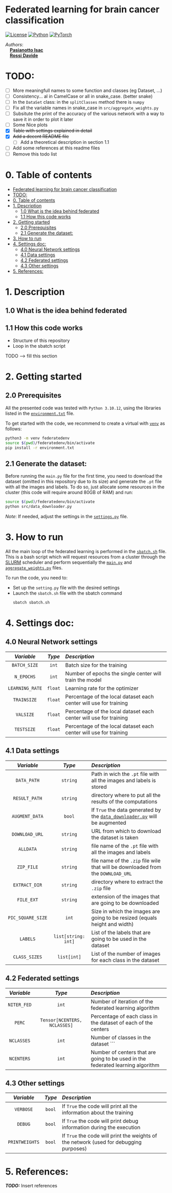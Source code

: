 # Federated learning for brain cancer classification

<p style="text-align: center;">

[![License](https://img.shields.io/badge/License-MIT%20license-mitlicense?style=for-the-badge&logo=MIT&color=%23FF9E0F)](https://github.com/IsacPasianotto/federatedlearning/blob/main/LICENSE)
[![Python](https://img.shields.io/badge/Python-Python?style=for-the-badge&logo=Python&logoColor=%23FECC00&color=%233776AB)](https://www.python.org/)
[![PyTorch](https://img.shields.io/badge/PyTorch-PyTorch?style=for-the-badge&logo=PyTorch&logoColor=white&color=%23EE4C2C)](https://pytorch.org/)

</p>

_Authors_:\
&emsp;[**Pasianotto Isac**](https://github.com/IsacPasianotto/)\
&emsp;[**Rossi Davide**](https://github.com/DavideRossi1/)


# TODO:

- [ ] More meaningfull names to some function and classes (eg Dataset, ...)
- [ ] Consistency... al in CamelCase or all in snake_case. (better snake)
- [ ] In the `DataSet` class: in the `splitClasses` method there is `numpy`
- [ ] Fix all the variable names in snake_case in `src/aggregate_weights.py`
- [ ] Subsitute the print of the accuracy of the various network with a way to save it in order to plot it later
- [ ] Some Nice plots
- [x] ~~Table with settings explained in detail~~
- [x] ~~Add a decent README file~~
  - [ ] Add a theoretical description in section 1.1
- [ ] Add some references at this readme files
- [ ] Remove this todo list

# 0. Table of contents

- [Federated learning for brain cancer classification](#federated-learning-for-brain-cancer-classification)
- [TODO:](#todo)
- [0. Table of contents](#0-table-of-contents)
- [1. Description](#1-description)
  - [1.0 What is the idea behind federated](#10-what-is-the-idea-behind-federated)
  - [1.1 How this code works](#11-how-this-code-works)
- [2. Getting started](#2-getting-started)
  - [2.0 Prerequisites](#20-prerequisites)
  - [2.1 Generate the dataset:](#21-generate-the-dataset)
- [3. How to run](#3-how-to-run)
- [4. Settings doc:](#4-settings-doc)
  - [4.0 Neural Network settings](#40-neural-network-settings)
  - [4.1 Data settings](#41-data-settings)
  - [4.2 Federated settings](#42-federated-settings)
  - [4.3 Other settings](#43-other-settings)
- [5. References:](#5-references)


# 1. Description

## 1.0 What is the idea behind federated

## 1.1 How this code works

- Structure of this repository
- Loop in the sbatch script


TODO --> fill this section 

# 2. Getting started

## 2.0 Prerequisites

All the presented code was tested with `Python 3.10.12`, using the libraries listed in the [`environment.txt`](./environment.txt) file. 

To get started with the code, we recommend to create a virtual with [`venv`](https://docs.python.org/3/library/venv.html) as follows:

```bash
python3 -m venv federatedenv
source $(pwd)/federatedenv/bin/activate
pip install -r environment.txt
```

## 2.1 Generate the dataset:

Before running the `main.py` file for the first time, you need to download the dataset (omitted in this repository due to its size) and generate the `.pt` file with all the images and labels.
To do so, just allocate some resources in the cluster (this code will require around 80GB of RAM) and run: 

```bash
source $(pwd)/federatedenv/bin/activate
python src/data_downloader.py
```

*Note*: If needed, adjust the settings in the [`settings.py`](./settings.py) file.

# 3. How to run

All the main loop of the federated learning is performed in the [`sbatch.sh`](./sbatch.sh) file. 
This is a bash script which will request resources from a cluster through the [SLURM](https://slurm.schedmd.com/) scheduler and perform sequentially the [`main.py`](./main.py) and [`aggregate_weights.py`](./src/aggregate_weights.py) files.

To run the code, you need to:

  - Set up the `setting.py` file with the desired settings
  - Launch the `sbatch.sh` file with the sbatch command
    ```bash
    sbatch sbatch.sh
    ```

# 4. Settings doc:

## 4.0 Neural Network settings

| **_Variable_**  | **_Type_** | **_Description_**                                                 |
|:---------------:|:----------:|:------------------------------------------------------------------|
|  `BATCH_SIZE`   |   `int`    | Batch size for the training                                       |
|   `N_EPOCHS`    |   `int`    | Number of epochs the single center will train the model           |
| `LEARNING_RATE` |  `float`   | Learning rate for the optimizer                                   |
|   `TRAINSIZE`   |  `float`   | Percentage of the local dataset each center will use for training |
|    `VALSIZE`    |  `float`   | Percentage of the local dataset each center will use for training |
|   `TESTSIZE`    |  `float`   | Percentage of the local dataset each center will use for training |

## 4.1 Data settings


|   **_Variable_**   |     **_Type_**      | **_Description_**                                                                                    |
|:------------------:|:-------------------:|:-----------------------------------------------------------------------------------------------------|
|    `DATA_PATH`     |      `string`       | Path in wich the `.pt` file with all the images and labels is stored                                 |
|   `RESULT_PATH`    |      `string`       | directory where to put all the results of the computations                                           |
|   `AUGMENT_DATA`   |       `bool`        | If `True` the data generated by the [`data_downloader.py`](src/data_downloader.py) will be augmented |
|   `DOWNLOAD_URL`   |      `string`       | URL from which to download the dataset is taken                                                      |
|     `ALLDATA`      |      `string`       | file name of the `.pt` file with all the images and labels                                           |
|     `ZIP_FILE`     |      `string`       | file name of the `.zip` file wile that will be downloaded from the `DOWNLOAD_URL`                    |
|   `EXTRACT_DIR`    |      `string`       | directory where to extract the `.zip` file                                                           |
|     `FILE_EXT`     |      `string`       | extension of the images that are going to be downloaded                                              |
| `PIC_SQUARE_SIZE`  |        `int`        | Size in which the images are going to be resized (equals height and width)                           |
| `LABELS`           | `list[string: int]` | List of the labels that are going to be used in the dataset                                          |
| `CLASS_SIZES`      | `list[int]`         | List of the number of images for each class in the dataset                                           |


## 4.2 Federated settings

| **_Variable_** | **_Type_** | **_Description_**                                                               |
|:--------------:|:----------:|:--------------------------------------------------------------------------------|
| `NITER_FED`    | `int`      | Number of iteration of the federated learning algorithm                         |
| `PERC`| `Tensor[NCENTERS, NCLASSES]` | Percentage of each class in the dataset of each of the centers         |
| `NCLASSES`     | `int`      | Number of classes in the dataset                                               ``` |
| `NCENTERS`     | `int`      | Number of centers that are going to be used in the federated learning algorithm |

## 4.3 Other settings

| **_Variable_** | **_Type_** | **_Description_**                                                                      |
|:--------------:|:----------:|:---------------------------------------------------------------------------------------|
| `VERBOSE`      | `bool`     | If `True` the code will print all the information about the training                   |
| `DEBUG`        | `bool`     | If `True` the code will print debug information during the execution                   |
| `PRINTWEIGHTS` | `bool`     | If `True` the code will print the weights of the network (used for debugging purposes) |

# 5. References:

***TODO:*** Insert references

